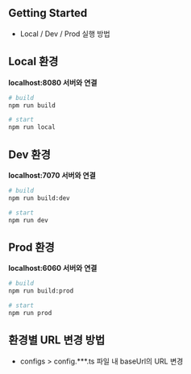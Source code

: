 ## Getting Started

* Local / Dev / Prod 실행 방법

## Local 환경
**localhost:8080 서버와 연결**
```bash
# build
npm run build

# start
npm run local
```

## Dev 환경
**localhost:7070 서버와 연결**
```bash
# build
npm run build:dev

# start
npm run dev
```

## Prod 환경
**localhost:6060 서버와 연결**
```bash
# build
npm run build:prod

# start
npm run prod
```

## 환경별 URL 변경 방법
* configs > config.***.ts 파일 내 baseUrl의 URL 변경